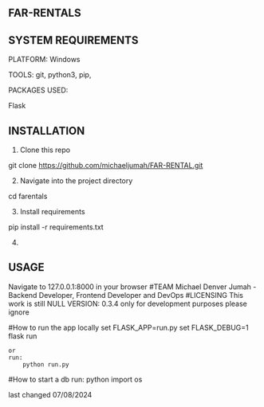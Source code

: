 ## FAR-RENTALS

## SYSTEM REQUIREMENTS
PLATFORM: Windows

TOOLS: git, python3, pip,

PACKAGES USED:

Flask

## INSTALLATION
1. Clone this repo

git clone https://github.com/michaeljumah/FAR-RENTAL.git

2. Navigate into the project directory

cd farentals

3. Install requirements

pip install -r requirements.txt

4. 
## USAGE
Navigate to 127.0.0.1:8000 in your browser
#TEAM
Michael Denver Jumah - Backend Developer, Frontend Developer and DevOps
#LICENSING
This work is still NULL
VERSION: 0.3.4 only for development purposes please ignore


#How to run the app locally
    set FLASK_APP=run.py 
    set FLASK_DEBUG=1
    flask run

    or
    run:
        python run.py

#How to start a db 
run:
    python
    import os



last changed 07/08/2024
